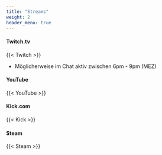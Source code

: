 ```yaml
---
title: "Streams"
weight: 2
header_menu: true
---
```


#### Twitch.tv

{{< Twitch >}}

* Möglicherweise im Chat aktiv zwischen 6pm - 9pm (MEZ)

#### YouTube

{{< YouTube >}}

#### Kick.com

{{< Kick >}}

#### Steam

{{< Steam >}}
